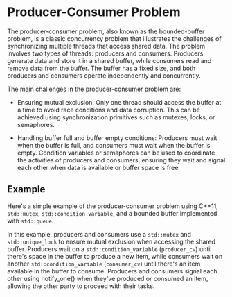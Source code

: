 # Producer-Consumer Problem

The producer-consumer problem, also known as the bounded-buffer problem, is a classic concurrency problem that illustrates the challenges of synchronizing multiple threads that access shared data. The problem involves two types of threads: producers and consumers. Producers generate data and store it in a shared buffer, while consumers read and remove data from the buffer. The buffer has a fixed size, and both producers and consumers operate independently and concurrently.

The main challenges in the producer-consumer problem are:

* Ensuring mutual exclusion: Only one thread should access the buffer at a time to avoid race conditions and data corruption. This can be achieved using synchronization primitives such as mutexes, locks, or semaphores.

* Handling buffer full and buffer empty conditions: Producers must wait when the buffer is full, and consumers must wait when the buffer is empty. Condition variables or semaphores can be used to coordinate the activities of producers and consumers, ensuring they wait and signal each other when data is available or buffer space is free.

## Example

Here's a simple example of the producer-consumer problem using C++11, `std::mutex`, `std::condition_variable`, and a bounded buffer implemented with `std::queue`.

In this example, producers and consumers use a `std::mutex` and `std::unique_lock` to ensure mutual exclusion when accessing the shared buffer. Producers wait on a `std::condition_variable` (`producer_cv`) until there's space in the buffer to produce a new item, while consumers wait on another `std::condition_variable` (`consumer_cv`) until there's an item available in the buffer to consume. Producers and consumers signal each other using notify_one() when they've produced or consumed an item, allowing the other party to proceed with their tasks.
